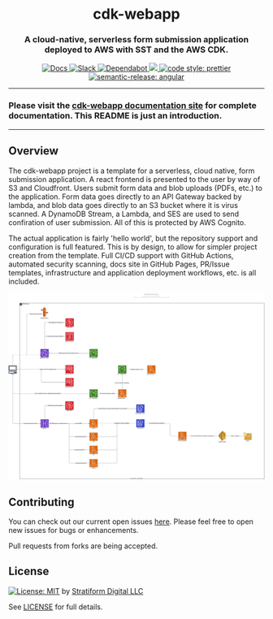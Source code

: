 <h1 align="center" style="border-bottom: none;"> cdk-webapp</h1>
<h3 align="center">A cloud-native, serverless form submission application deployed to AWS with SST and the AWS CDK.</h3>
<p align="center">
  <!--
  The following badges won't be functional unless the repository is public.
  <a href="https://github.com/stratiformdigital/cdk-webapp/releases/latest">
    <img alt="latest release" src="https://img.shields.io/github/release/stratiformdigital/cdk-webapp.svg">
  </a>
 <a href="https://github.com/stratiformdigital/cdk-webapp/actions/workflows/codeql-analysis.yml">
    <img alt="CodeQL" src="https://github.com/stratiformdigital/cdk-webapp/actions/workflows/codeql-analysis.yml/badge.svg?branch=main">
  </a>
  -->
  <a href="https://symmetrical-disco-67126a20.pages.github.io">
    <img alt="Docs" src="https://img.shields.io/badge/Docs-Pages-blue.svg">
  </a>
  <a href="https://stratiformworkspace.slack.com/archives/C03PPFBCLQ5">
    <img alt="Slack" src="https://img.shields.io/badge/Slack-accelerators-purple.svg">
  </a>
  <a href="https://dependabot.com/">
    <img alt="Dependabot" src="https://badgen.net/badge/Dependabot/enabled/green?icon=dependabot">
  </a>
  <a href="https://codeclimate.com/repos/63610cd99e84aa2157004223/maintainability">
    <img src="https://api.codeclimate.com/v1/badges/9c9ebbd3c4ec58e24f50/maintainability" />
  </a>
  <a href="https://github.com/prettier/prettier">
    <img alt="code style: prettier" src="https://img.shields.io/badge/code_style-prettier-ff69b4.svg?style=flat-square">
  </a>
  <a href="https://github.com/semantic-release/semantic-release">
    <img alt="semantic-release: angular" src="https://img.shields.io/badge/semantic--release-angular-e10079?logo=semantic-release">
  </a>
  <!-- <a href="https://codeclimate.com/github/stratiformdigital/cdk-webapp/test_coverage">
    <img alt="Test Coverage" src="https://api.codeclimate.com/v1/badges/1449ad929006f559756b/test_coverage">
  </a> -->

</p>

---

### Please visit the [cdk-webapp documentation site](https://symmetrical-disco-67126a20.pages.github.io) for complete documentation. This README is just an introduction.

---

## Overview

The cdk-webapp project is a template for a serverless, cloud native, form submission application. A react frontend is presented to the user by way of S3 and Cloudfront. Users submit form data and blob uploads (PDFs, etc.) to the application. Form data goes directly to an API Gateway backed by lambda, and blob data goes directly to an S3 bucket where it is virus scanned. A DynamoDB Stream, a Lambda, and SES are used to send confiration of user submission. All of this is protected by AWS Cognito.

The actual application is fairly 'hello world', but the repository support and configuration is full featured. This is by design, to allow for simpler project creation from the template. Full CI/CD support with GitHub Actions, automated security scanning, docs site in GitHub Pages, PR/Issue templates, infrastructure and application deployment workflows, etc. is all included.

![diagram](docs/assets/diagram.svg)

## Contributing

You can check out our current open issues [here](https://github.com/stratiformdigital/cdk-webapp/issues). Please feel free to open new issues for bugs or enhancements.

Pull requests from forks are being accepted.

## License

[![License: MIT](https://img.shields.io/badge/License-MIT-blue.svg)](https://opensource.org/licenses/MIT) by [Stratiform Digital LLC](https://stratiform.digital)

See [LICENSE](LICENSE) for full details.
